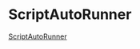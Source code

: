# ScriptAutoRunner
[ScriptAutoRunner](https://user-images.githubusercontent.com/10229412/112967345-2659da00-9186-11eb-8031-02598c9f92d2.png)
